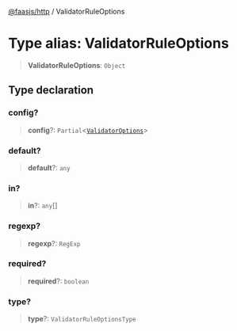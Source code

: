 [@faasjs/http](../README.md) / ValidatorRuleOptions

# Type alias: ValidatorRuleOptions

> **ValidatorRuleOptions**: `Object`

## Type declaration

### config?

> **config**?: `Partial`\<[`ValidatorOptions`](ValidatorOptions.md)\>

### default?

> **default**?: `any`

### in?

> **in**?: `any`[]

### regexp?

> **regexp**?: `RegExp`

### required?

> **required**?: `boolean`

### type?

> **type**?: `ValidatorRuleOptionsType`

